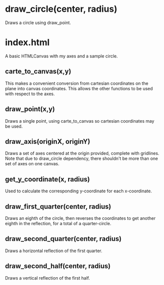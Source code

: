 # draw_circle(center, radius)

Draws a circle using draw_point.

# index.html

A basic HTMLCanvas with my axes and a sample circle.

## carte_to_canvas(x,y)

This makes a convenient conversion from cartesian coordinates on the plane into canvas coordinates.  This allows the other functions to be used with respect to the axes.

## draw_point(x,y)

Draws a single point, using carte_to_canvas so cartesian coordinates may be used.

## draw_axis(originX, originY)

Draws a set of axes centered at the origin provided, complete with gridlines.  Note that due to draw_circle dependency, there shouldn't be more than one set of axes on one canvas.

## get_y_coordinate(x, radius)

Used to calculate the corresponding y-coordinate for each x-coordinate.

## draw_first_quarter(center, radius)

Draws an eighth of the circle, then reverses the coordinates to get another eighth in the reflection, for a total of a quarter-circle.

## draw_second_quarter(center, radius)

Draws a horizontal reflection of the first quarter.

## draw_second_half(center, radius)

Draws a vertical reflection of the first half.
